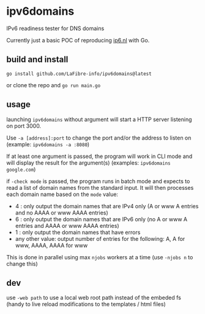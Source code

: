 # ipv6domains

IPv6 readiness tester for DNS domains

Currently just a basic POC of reproducing [ip6.nl](https://ip6.nl) with Go.

## build and install

    go install github.com/LaFibre-info/ipv6domains@latest

or clone the repo and `go run main.go`
## usage
launching `ipv6domains` without argument will start a HTTP server listening on port 3000.

Use `-a [address]:port` to change the port and/or the address to listen on (example: `ipv6domains -a :8080`)

If at least one argument is passed, the program will work in CLI mode and will display the result for the argument(s) (examples: `ipv6domains google.com`)

if `-check mode` is passed, the program runs in batch mode and expects to read a list of domain names from the standard input. 
It will then processes each domain name based on the `mode` value:
  * 4 : only output the domain names that are IPv4 only (A or www A entries and no AAAA or www AAAA entries)
  * 6 : only output the domain names that are IPv6 only (no A or www A entries and AAAA or www AAAA entries)
  * 1 : only output the domain names that have errors
  * any other value: output number of entries for the following: A, A for www, AAAA, AAAA for www

This is done in parallel using max `njobs` workers at a time (use `-njobs n` to change this)
## dev
use `-web path` to use a local web root path instead of the embeded fs (handy to live reload modifications to the templates / html files)